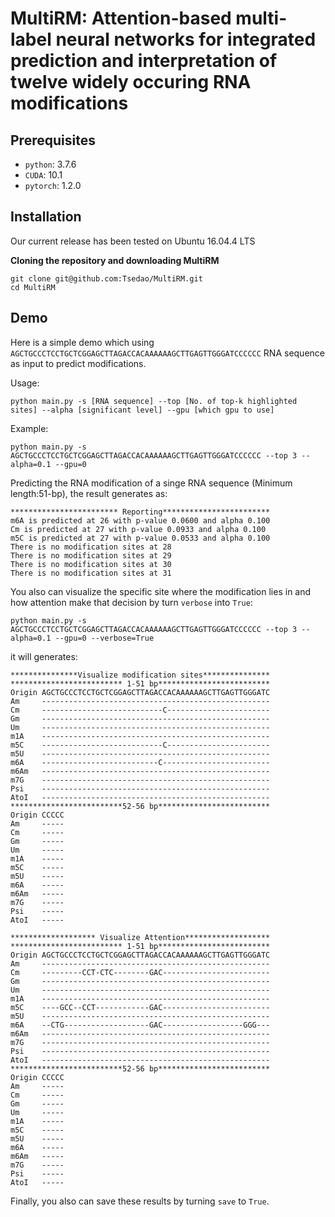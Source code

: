 # MultiRM: Attention-based multi-label neural networks for integrated prediction and interpretation of twelve widely occuring RNA modifications

## Prerequisites
* `python`: 3.7.6
* `CUDA`: 10.1
* `pytorch`: 1.2.0
## Installation
Our current release has been tested on Ubuntu 16.04.4 LTS

**Cloning the repository and downloading MultiRM**
```
git clone git@github.com:Tsedao/MultiRM.git
cd MultiRM
```

## Demo
Here is a simple demo which using `AGCTGCCCTCCTGCTCGGAGCTTAGACCACAAAAAAGCTTGAGTTGGGATCCCCCC`
RNA sequence as input to predict modifications.

Usage:
```
python main.py -s [RNA sequence] --top [No. of top-k highlighted sites] --alpha [significant level] --gpu [which gpu to use]
```
Example:
```
python main.py -s AGCTGCCCTCCTGCTCGGAGCTTAGACCACAAAAAAGCTTGAGTTGGGATCCCCCC --top 3 --alpha=0.1 --gpu=0
```
Predicting the RNA modification of a singe RNA sequence (Minimum length:51-bp), the result generates as:
```
************************ Reporting************************
m6A is predicted at 26 with p-value 0.0600 and alpha 0.100
Cm is predicted at 27 with p-value 0.0933 and alpha 0.100
m5C is predicted at 27 with p-value 0.0533 and alpha 0.100
There is no modification sites at 28
There is no modification sites at 29
There is no modification sites at 30
There is no modification sites at 31
```
You also can visualize the specific site where the modification lies in and
how attention make that decision by turn `verbose` into `True`:
```
python main.py -s AGCTGCCCTCCTGCTCGGAGCTTAGACCACAAAAAAGCTTGAGTTGGGATCCCCCC --top 3 --alpha=0.1 --gpu=0 --verbose=True
```
it will generates:
```
***************Visualize modification sites***************
************************* 1-51 bp*************************
Origin AGCTGCCCTCCTGCTCGGAGCTTAGACCACAAAAAAGCTTGAGTTGGGATC
Am     ---------------------------------------------------
Cm     ---------------------------C-----------------------
Gm     ---------------------------------------------------
Um     ---------------------------------------------------
m1A    ---------------------------------------------------
m5C    ---------------------------C-----------------------
m5U    ---------------------------------------------------
m6A    --------------------------C------------------------
m6Am   ---------------------------------------------------
m7G    ---------------------------------------------------
Psi    ---------------------------------------------------
AtoI   ---------------------------------------------------
*************************52-56 bp*************************
Origin CCCCC
Am     -----
Cm     -----
Gm     -----
Um     -----
m1A    -----
m5C    -----
m5U    -----
m6A    -----
m6Am   -----
m7G    -----
Psi    -----
AtoI   -----

******************* Visualize Attention*******************
************************* 1-51 bp*************************
Origin AGCTGCCCTCCTGCTCGGAGCTTAGACCACAAAAAAGCTTGAGTTGGGATC
Am     ---------------------------------------------------
Cm     ---------CCT-CTC--------GAC------------------------
Gm     ---------------------------------------------------
Um     ---------------------------------------------------
m1A    ---------------------------------------------------
m5C    ----GCC--CCT------------GAC------------------------
m5U    ---------------------------------------------------
m6A    --CTG-------------------GAC------------------GGG---
m6Am   ---------------------------------------------------
m7G    ---------------------------------------------------
Psi    ---------------------------------------------------
AtoI   ---------------------------------------------------
*************************52-56 bp*************************
Origin CCCCC
Am     -----
Cm     -----
Gm     -----
Um     -----
m1A    -----
m5C    -----
m5U    -----
m6A    -----
m6Am   -----
m7G    -----
Psi    -----
AtoI   -----
```
Finally, you also can save these results by turning `save` to `True`.

